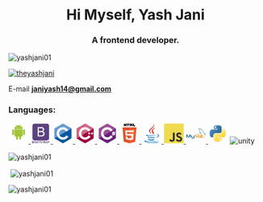 <h1 align="center">Hi Myself, Yash Jani</h1>
<h3 align="center">A frontend developer.</h3>

<p align="left"> <img src="https://komarev.com/ghpvc/?username=yashjani01&label=Profile%20views&color=0e75b6&style=flat" alt="yashjani01" /> </p>

<p align="left"> <a href="https://twitter.com/theyashjani" target="blank"><img src="https://img.shields.io/twitter/follow/theyashjani?logo=twitter&style=for-the-badge" alt="theyashjani" /></a> </p>

E-mail **janiyash14@gmail.com**

<h3 align="left">Languages:</h3>
<p align="left">

  
<a href="https://developer.android.com" target="_blank">
<img src="https://raw.githubusercontent.com/devicons/devicon/master/icons/android/android-original-wordmark.svg" alt="android" width="40" height="40"/>
</a>

  
<a href="https://getbootstrap.com" target="_blank">
<img src="https://raw.githubusercontent.com/devicons/devicon/master/icons/bootstrap/bootstrap-plain-wordmark.svg" alt="bootstrap" width="40" height="40"/>
</a> <a href="https://www.cprogramming.com/" target="_blank">

<img src="https://raw.githubusercontent.com/devicons/devicon/master/icons/c/c-original.svg" alt="c" width="40" height="40"/>
</a> <a href="https://www.w3schools.com/cpp/" target="_blank">

<img src="https://raw.githubusercontent.com/devicons/devicon/master/icons/cplusplus/cplusplus-original.svg" alt="cplusplus" width="40" height="40"/>
</a> <a href="https://www.w3schools.com/cs/" target="_blank">

<img src="https://raw.githubusercontent.com/devicons/devicon/master/icons/csharp/csharp-original.svg" alt="csharp" width="40" height="40"/>
</a>
<a href="https://www.w3.org/html/" target="_blank">
  
 <img src="https://raw.githubusercontent.com/devicons/devicon/master/icons/html5/html5-original-wordmark.svg" alt="html5" width="40" height="40"/>
 </a> <a href="https://www.java.com" target="_blank">
  
 <img src="https://raw.githubusercontent.com/devicons/devicon/master/icons/java/java-original.svg" alt="java" width="40" height="40"/>
  </a>
 <a href="https://developer.mozilla.org/en-US/docs/Web/JavaScript" target="_blank">

  <img src="https://raw.githubusercontent.com/devicons/devicon/master/icons/javascript/javascript-original.svg" alt="javascript" width="40" height="40"/>
   </a>
  <a href="https://www.linux.org/" target="_blank">
    
  <img src="https://raw.githubusercontent.com/devicons/devicon/master/icons/mysql/mysql-original-wordmark.svg" alt="mysql" width="40" height="40"/>
   </a>
  <img src="https://raw.githubusercontent.com/devicons/devicon/master/icons/python/python-original.svg" alt="python" width="40" height="40"/>
  <a href="https://www.python.org" target="_blank">
  </a>

  <img src="https://www.vectorlogo.zone/logos/unity3d/unity3d-icon.svg" alt="unity" width="40" height="40"/>
  <a href="https://unity.com/" target="_blank">
  </a>
  </p>
  
  <p>
  <img align="center" src="https://github-readme-streak-stats.herokuapp.com/?user=yashjani01&" alt="yashjani01" />
 </p>
  
 <p>
  &nbsp;<img align="center" src="https://github-readme-stats.vercel.app/api?username=yashjani01&show_icons=true&locale=en" alt="yashjani01" />
 </p>
 
 <p>
<img align="left" src="https://github-readme-stats.vercel.app/api/top-langs?username=yashjani01&show_icons=true&locale=en&layout=compact" alt="yashjani01" />
 </p>
 
 <br><br><br><br>
 
 <!--[![Yash's github activity graph](https://activity-graph.herokuapp.com/graph?username=yashjani01&theme=dracula)](https://github.com/yashjani01/github-readme-activity-graph)-->
 
 
 
 
 
 
 
 
 
 
 
 
 
 
 
  
